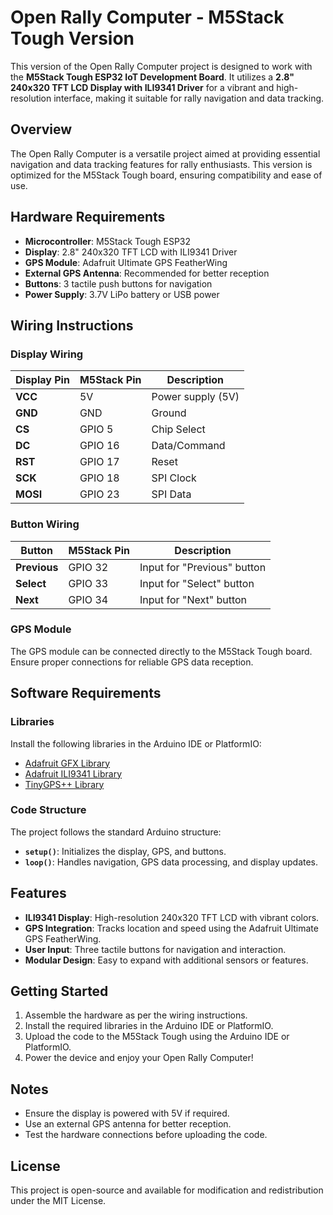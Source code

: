 # Open Rally Computer - M5Stack Tough Version

This version of the Open Rally Computer project is designed to work with the **M5Stack Tough ESP32 IoT Development Board**. It utilizes a **2.8" 240x320 TFT LCD Display with ILI9341 Driver** for a vibrant and high-resolution interface, making it suitable for rally navigation and data tracking.

## Overview

The Open Rally Computer is a versatile project aimed at providing essential navigation and data tracking features for rally enthusiasts. This version is optimized for the M5Stack Tough board, ensuring compatibility and ease of use.

## Hardware Requirements

- **Microcontroller**: M5Stack Tough ESP32
- **Display**: 2.8" 240x320 TFT LCD with ILI9341 Driver
- **GPS Module**: Adafruit Ultimate GPS FeatherWing
- **External GPS Antenna**: Recommended for better reception
- **Buttons**: 3 tactile push buttons for navigation
- **Power Supply**: 3.7V LiPo battery or USB power

## Wiring Instructions

### Display Wiring
| Display Pin | M5Stack Pin | Description                     |
|-------------|-------------|---------------------------------|
| **VCC**     | 5V          | Power supply (5V)              |
| **GND**     | GND         | Ground                          |
| **CS**      | GPIO 5      | Chip Select                     |
| **DC**      | GPIO 16     | Data/Command                    |
| **RST**     | GPIO 17     | Reset                           |
| **SCK**     | GPIO 18     | SPI Clock                       |
| **MOSI**    | GPIO 23     | SPI Data                        |

### Button Wiring
| Button       | M5Stack Pin | Description                     |
|--------------|-------------|---------------------------------|
| **Previous** | GPIO 32     | Input for "Previous" button     |
| **Select**   | GPIO 33     | Input for "Select" button       |
| **Next**     | GPIO 34     | Input for "Next" button         |

### GPS Module
The GPS module can be connected directly to the M5Stack Tough board. Ensure proper connections for reliable GPS data reception.

## Software Requirements

### Libraries
Install the following libraries in the Arduino IDE or PlatformIO:
- [Adafruit GFX Library](https://github.com/adafruit/Adafruit-GFX-Library)
- [Adafruit ILI9341 Library](https://github.com/adafruit/Adafruit_ILI9341)
- [TinyGPS++ Library](https://github.com/mikalhart/TinyGPSPlus)

### Code Structure
The project follows the standard Arduino structure:
- **`setup()`**: Initializes the display, GPS, and buttons.
- **`loop()`**: Handles navigation, GPS data processing, and display updates.

## Features

- **ILI9341 Display**: High-resolution 240x320 TFT LCD with vibrant colors.
- **GPS Integration**: Tracks location and speed using the Adafruit Ultimate GPS FeatherWing.
- **User Input**: Three tactile buttons for navigation and interaction.
- **Modular Design**: Easy to expand with additional sensors or features.

## Getting Started

1. Assemble the hardware as per the wiring instructions.
2. Install the required libraries in the Arduino IDE or PlatformIO.
3. Upload the code to the M5Stack Tough using the Arduino IDE or PlatformIO.
4. Power the device and enjoy your Open Rally Computer!

## Notes

- Ensure the display is powered with 5V if required.
- Use an external GPS antenna for better reception.
- Test the hardware connections before uploading the code.

## License

This project is open-source and available for modification and redistribution under the MIT License.